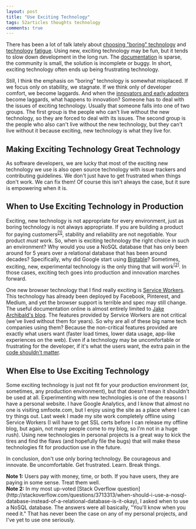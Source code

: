 ```yaml
---
layout: post
title: "Use Exciting Technology"
tags: 52articles thoughts technology
comments: true
---
```


There has been a lot of talk lately about [choosing "boring" technology](http://mcfunley.com/choose-boring-technology) and [technology](http://www.quirksmode.org/blog/archives/2015/07/stop_pushing_th.html) [fatigue](https://www.nczonline.net/blog/2015/09/is-the-web-platform-getting-too-big/). Using new, exciting technology may be fun, but it tends to slow down development in the long run. The [documentation](http://smfoote.com/blog/2015/10/30/this-is-a-mess/) is sparse, the community is small, the solution is incomplete or buggy. In short, exciting technology often ends up being frustrating technology.

Still, I think the emphasis on "boring" technology is somewhat misplaced. If we focus only on stability, we stagnate. If we think only of developer comfort, we become laggards. And when the [innovators and early adopters](https://en.wikipedia.org/wiki/Diffusion_of_innovations) become laggards, what happens to innovation? Someone has to deal with the issues of exciting technology. Usually that someone falls into one of two groups. The first group is the people who can't live without the new technology, so they are forced to deal with its issues. The second group is the people who also can't live without the new technology, but they can't live without it because exciting, new technology is what they live for.

## Making Exciting Technology Great Technology

As software developers, we are lucky that most of the exciting new technology we use is also open source technology with issue trackers and contributing guidelines. We don't just have to get frustrated when things don't work. We can fix them! Of course this isn't always the case, but it sure is empowering when it is.

## When to Use Exciting Technology in Production

Exciting, new technology is not appropriate for every environment, just as boring technology is not always appropriate. If you are building a product for paying customers<sup><a href="#note-1">[1]</a></sup>, stability and reliability are not negotiable. Your product _must_ work. So, when is exciting technology the right choice in such an environment? Why would you use a NoSQL database that has only been around for 5 years over a relational database that has been around decades? Specifically, why did Google start using [Bigtable](https://en.wikipedia.org/wiki/Bigtable)? Sometimes, exciting, new, experimental technology is the only thing that will work<sup><a href="#note-2">[2]</a></sup>. In those cases, exciting tech goes into production and innovation marches forward.

One new browser technology that I find really exciting is [Service Workers](https://jakearchibald.com/2014/offline-cookbook/). This technology has already been deployed by Facebook, Pinterest, and Medium, and yet the browser support is terrible and spec may still change. The useful documentation online is almost entirely limited to [Jake Archibald's blog](https://jakearchibald.com/). The features provided by Service Workers are not critical (we've lived without them for years). So why are all of these big name tech companies using them? Because the non-critical features provided are exactly what users want (faster load times, lower data usage, app-like experiences on the web). Even if a technology may be uncomfortable or frustrating for the developer, if it's what the users want, the extra pain in the [code shouldn't matter](http://smfoote.com/blog/2015/11/06/code-doesnt-matter/).

## When Else to Use Exciting Technology

Some exciting technology is just not fit for your production environment (or, sometimes, any production environment), but that doesn't mean it shouldn't be used at all. Experimenting with new technologies is one of the reasons I have a personal website. I have Google Analytics, and I know that almost no one is visiting smfoote.com, but I enjoy using the site as a place where I can try things out. Last week I made my site work completely offline using Service Workers (I will have to get SSL certs before I can release my offline blog, but again, not many people come to my blog, so I'm not in a huge rush). Using new technologies in personal projects is a great way to kick the tires and find the flaws (and hopefully file the bugs) that will make these technologies fit for production use in the future.

In conclusion, don't use only boring technology. Be courageous and innovate. Be uncomfortable. Get frustrated. Learn. Break things.

<aside id="note-1"><b>Note 1:</b> Users pay with money, time, or both. If you have users, they are paying in some sense. Treat them well.</aside>

<aside id="note-2"><b>Note 2:</b> In my most up-voted [Stack Overflow question](http://stackoverflow.com/questions/3713313/when-should-i-use-a-nosql-database-instead-of-a-relational-database-is-it-okay), I asked when to use a NoSQL database. The answers were all basically, "You'll know when you need it." That has never been the case on any of my personal projects, and I've yet to use one seriously.</aside>
